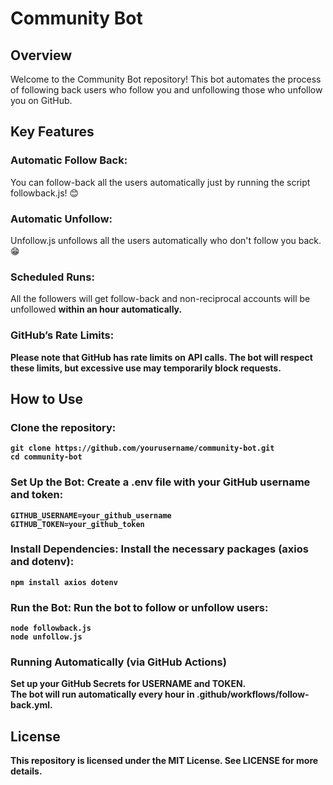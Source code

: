 # Community Bot
## Overview
Welcome to the Community Bot repository! This bot automates the process of following back users who follow you and unfollowing those who unfollow you on GitHub.

## Key Features
### Automatic Follow Back: 
You can follow-back all the users automatically just by running the script followback.js! 😊
### Automatic Unfollow: 
Unfollow.js unfollows all the users automatically who don't follow you back. 😁
### Scheduled Runs: 
All the followers will get follow-back and non-reciprocal accounts will be unfollowed <strong>within an hour automatically<strong>.

### GitHub’s Rate Limits: 
 Please note that GitHub has rate limits on API calls. The bot will respect these limits, but excessive use may temporarily block requests.

## How to Use

### Clone the repository:
```
git clone https://github.com/yourusername/community-bot.git 
cd community-bot
```

### Set Up the Bot: Create a .env file with your GitHub username and token:
```
GITHUB_USERNAME=your_github_username     
GITHUB_TOKEN=your_github_token
```

### Install Dependencies: Install the necessary packages (axios and dotenv):
```
npm install axios dotenv
```

### Run the Bot: Run the bot to follow or unfollow users:
```
node followback.js
node unfollow.js
```

### Running Automatically (via GitHub Actions)

Set up your GitHub Secrets for USERNAME and TOKEN.     
The bot will run automatically every hour in .github/workflows/follow-back.yml.

## License

This repository is licensed under the MIT License. See LICENSE for more details.
